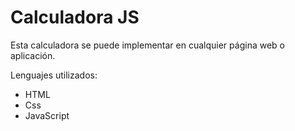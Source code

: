 # Calculadora JS



Esta calculadora se puede implementar en cualquier página web o aplicación.

Lenguajes utilizados:
- HTML
- Css
- JavaScript